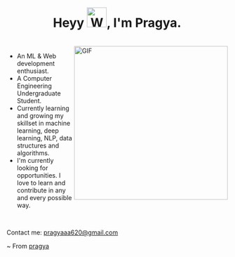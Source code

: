 <h1 align="center">Heyy <img src="https://raw.githubusercontent.com/nixin72/nixin72/master/wave.gif" 
         alt="Waving hand animated gif"
         height="45"
         width="45" />, I'm Pragya.</h1>
<br />
<img 
  align="right" 
  alt="GIF" 
  src="https://media2.giphy.com/media/v1.Y2lkPTc5MGI3NjExbmpiZXd5b29rY3hveW9seG9iNHNrNXc2cXNieGZncHYwZWZmOHhsayZlcD12MV9pbnRlcm5hbF9naWZfYnlfaWQmY3Q9Zw/CuuSHzuc0O166MRfjt/giphy.gif" 
  width="350" 
/>

- An ML & Web development enthusiast.
- A Computer Engineering Undergraduate Student. 
- Currently learning and growing my skillset in machine learning, deep learning, NLP, data structures and algorithms.
- I'm currently looking for opportunities. I love to learn and contribute in any and every possible way.




<br/>
 <p>Contact me: <a href="mailto:pragyaaa620@gmail.com">pragyaaa620@gmail.com</a></p>




~ From [pragya](https://github.com/pragya1204)

<!---
pragya1204/pragya1204 is a ✨ special ✨ repository because its `README.md` (this file) appears on your GitHub profile.
You can click the Preview link to take a look at your changes.
--->
